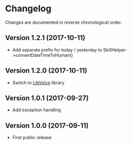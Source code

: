 # Changelog

Changes are documented in reverse chronological order.

## Version 1.2.1 (2017-10-11)
* Add separate prefix for today / yesterday to SkillHelper->convertDateTimeToHuman()

## Version 1.2.0 (2017-10-11) 
* Switch to [LibVoice](https://github.com/internetofvoice/libvoice) library

## Version 1.0.1 (2017-09-27) 
* Add exception handling

## Version 1.0.0 (2017-09-11) 
* First public release
